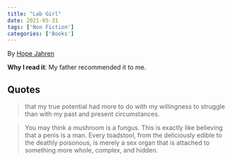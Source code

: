 ```yaml
---
title: "Lab Girl"
date: 2021-05-31
tags: ['Non Fiction']
categories: ['Books']
---
```



By [Hope Jahren](https://hopejahrensurecanwrite.com/)
  

**Why I read it**: My father recommended it to me. 



## Quotes

> that my true potential had more to do with my willingness to struggle than with my past and present circumstances.

<!-- -->

> You may think a mushroom is a fungus. This is exactly like believing that a penis is a man. Every toadstool, from the deliciously edible to the deathly poisonous, is merely a sex organ that is attached to something more whole, complex, and hidden. 
